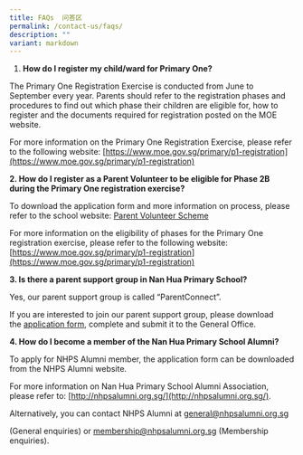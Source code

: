 ```yaml
---
title: FAQs  问答区
permalink: /contact-us/faqs/
description: ""
variant: markdown
---
```

1.  **How do I register my child/ward for Primary One?**
    
  
The Primary One Registration Exercise is conducted from June to September every year. Parents should refer to the registration phases and procedures to find out which phase their children are eligible for, how to register and the documents required for registration posted on the MOE website.
    
      
    
For more information on the Primary One Registration Exercise, please refer to the following website: [https://www.moe.gov.sg/primary/p1-registration](https://www.moe.gov.sg/primary/p1-registration)


**2.  How do I register as a Parent Volunteer to be eligible for Phase 2B during the Primary One registration exercise?**
    
      
    
To download the application form and more information on process, please refer to the school website: [Parent Volunteer Scheme](/our-school/admissions/parent-volunteer-scheme)
    
      
    
For more information on the eligibility of phases for the Primary One registration exercise, please refer to the following website: [https://www.moe.gov.sg/primary/p1-registration](https://www.moe.gov.sg/primary/p1-registration)


**3.  Is there a parent support group in Nan Hua Primary School?**
    
      
    
Yes, our parent support group is called “ParentConnect”.
    
If you are interested to join our parent support group, please download the [application form](/files/application%20forms/Parent%20Connect%20Application%20Form.pdf), complete and submit it to the General Office.

**4.  How do I become a member of the Nan Hua Primary School Alumni?**
    
   
To apply for NHPS Alumni member, the application form can be downloaded from the NHPS Alumni website.
    
      
    
For more information on Nan Hua Primary School Alumni Association, please refer to: [http://nhpsalumni.org.sg/](http://nhpsalumni.org.sg/).
    
      
    
Alternatively, you can contact NHPS Alumni at [general@nhpsalumni.org.sg](mailto:general@nhpsalumni.org.sg)
    
(General enquiries) or [membership@nhpsalumni.org.sg](mailto:membership@nhpsalumni.org.sg) (Membership enquiries).